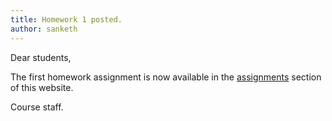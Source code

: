 ```yaml
---
title: Homework 1 posted.
author: sanketh
---
```


Dear students,

The first homework assignment is now available in the [assignments](/cs236860/assignments/) section of this website.

Course staff.